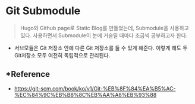 # Git Submodule
>Hugo와 Github page로 Static Blog를 만들었는데, Submodule을 사용하고있다. 사용하면서 Submodule이 눈에 거슬릴 때마다 조금씩 공부하고자 한다.

- 서브모듈은 Git 저장소 안에 다른 Git 저장소를 둘 수 있게 해준다. 이렇게 해도 두 Git저장소 모두 여전히 독립적으로 관리된다.

## *Reference
- https://git-scm.com/book/ko/v1/Git-%EB%8F%84%EA%B5%AC-%EC%84%9C%EB%B8%8C%EB%AA%A8%EB%93%88

